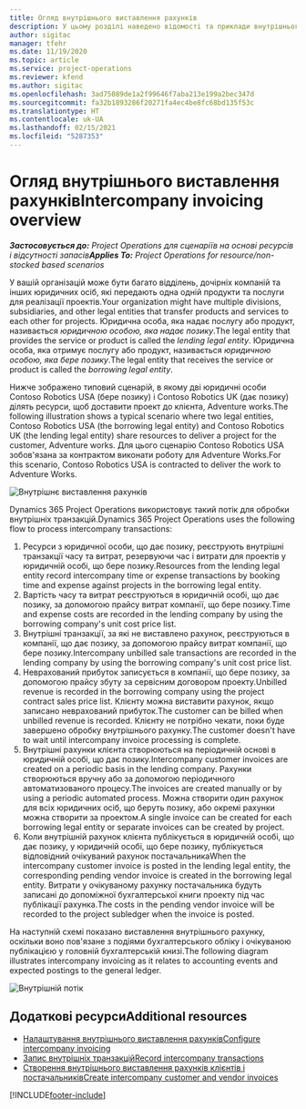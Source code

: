 ```yaml
---
title: Огляд внутрішнього виставлення рахунків
description: У цьому розділі наведено відомості та приклади внутрішнього виставлення рахунка-фактури для проектів.
author: sigitac
manager: tfehr
ms.date: 11/19/2020
ms.topic: article
ms.service: project-operations
ms.reviewer: kfend
ms.author: sigitac
ms.openlocfilehash: 3ad75089de1a2f99646f7aba213e199a2bec347d
ms.sourcegitcommit: fa32b1893286f20271fa4ec4be8fc68bd135f53c
ms.translationtype: HT
ms.contentlocale: uk-UA
ms.lasthandoff: 02/15/2021
ms.locfileid: "5287353"
---
```

# <a name="intercompany-invoicing-overview"></a><span data-ttu-id="5c9d1-103">Огляд внутрішнього виставлення рахунків</span><span class="sxs-lookup"><span data-stu-id="5c9d1-103">Intercompany invoicing overview</span></span>

<span data-ttu-id="5c9d1-104">_**Застосовується до:** Project Operations для сценаріїв на основі ресурсів і відсутності запасів_</span><span class="sxs-lookup"><span data-stu-id="5c9d1-104">_**Applies To:** Project Operations for resource/non-stocked based scenarios_</span></span>

<span data-ttu-id="5c9d1-105">У вашій організацій може бути багато відділень, дочірніх компаній та інших юридичних осіб, які передають одна одній продукти та послуги для реалізації проектів.</span><span class="sxs-lookup"><span data-stu-id="5c9d1-105">Your organization might have multiple divisions, subsidiaries, and other legal entities that transfer products and services to each other for projects.</span></span> <span data-ttu-id="5c9d1-106">Юридична особа, яка надає послугу або продукт, називається *юридичною особою, яка надає позику*.</span><span class="sxs-lookup"><span data-stu-id="5c9d1-106">The legal entity that provides the service or product is called the *lending legal entity*.</span></span> <span data-ttu-id="5c9d1-107">Юридична особа, яка отримує послугу або продукт, називається *юридичною особою, яка бере позику*.</span><span class="sxs-lookup"><span data-stu-id="5c9d1-107">The legal entity that receives the service or product is called the *borrowing legal entity*.</span></span>

<span data-ttu-id="5c9d1-108">Нижче зображено типовий сценарій, в якому дві юридичні особи Contoso Robotics USA (бере позику) і Contoso Robotics UK (дає позику) ділять ресурси, щоб доставити проект до клієнта, Adventure works.</span><span class="sxs-lookup"><span data-stu-id="5c9d1-108">The following illustration shows a typical scenario where two legal entities, Contoso Robotics USA (the borrowing legal entity) and Contoso Robotics UK (the lending legal entity) share resources to deliver a project for the customer, Adventure works.</span></span> <span data-ttu-id="5c9d1-109">Для цього сценарію Contoso Robotics USA зобов'язана за контрактом виконати роботу для Adventure Works.</span><span class="sxs-lookup"><span data-stu-id="5c9d1-109">For this scenario, Contoso Robotics USA is contracted to deliver the work to Adventure Works.</span></span>

![Внутрішнє виставлення рахунків](./media/IntercompanyScenario.png) 

<span data-ttu-id="5c9d1-111">Dynamics 365 Project Operations використовує такий потік для обробки внутрішніх транзакцій.</span><span class="sxs-lookup"><span data-stu-id="5c9d1-111">Dynamics 365 Project Operations uses the following flow to process intercompany transactions:</span></span>

1. <span data-ttu-id="5c9d1-112">Ресурси з юридичної особи, що дає позику, реєструють внутрішні транзакції часу та витрат, резервуючи час і витрати для проектів у юридичній особі, що бере позику.</span><span class="sxs-lookup"><span data-stu-id="5c9d1-112">Resources from the lending legal entity record intercompany time or expense transactions by booking time and expense against projects in the borrowing legal entity.</span></span>
2. <span data-ttu-id="5c9d1-113">Вартість часу та витрат реєструються в юридичній особі, що дає позику, за допомогою прайсу витрат компанії, що бере позику.</span><span class="sxs-lookup"><span data-stu-id="5c9d1-113">Time and expense costs are recorded in the lending company by using the borrowing company's unit cost price list.</span></span>
3. <span data-ttu-id="5c9d1-114">Внутрішні транзакції, за які не виставлено рахунок, реєструються в компанії, що дає позику, за допомогою прайсу витрат компанії, що бере позику.</span><span class="sxs-lookup"><span data-stu-id="5c9d1-114">Intercompany unbilled sale transactions are recorded in the lending company by using the borrowing company's unit cost price list.</span></span>
4. <span data-ttu-id="5c9d1-115">Неврахований прибуток записується в компанії, що бере позику, за допомогою прайсу збуту за сервісним договором проекту.</span><span class="sxs-lookup"><span data-stu-id="5c9d1-115">Unbilled revenue is recorded in the borrowing company using the project contract sales price list.</span></span> <span data-ttu-id="5c9d1-116">Клієнту можна виставити рахунок, якщо записано неврахований прибуток.</span><span class="sxs-lookup"><span data-stu-id="5c9d1-116">The customer can be billed when unbilled revenue is recorded.</span></span> <span data-ttu-id="5c9d1-117">Клієнту не потрібно чекати, поки буде завершено обробку внутрішнього рахунку.</span><span class="sxs-lookup"><span data-stu-id="5c9d1-117">The customer doesn't have to wait until intercompany invoice processing is complete.</span></span>
5. <span data-ttu-id="5c9d1-118">Внутрішні рахунки клієнта створюються на періодичній основі в юридичній особі, що дає позику.</span><span class="sxs-lookup"><span data-stu-id="5c9d1-118">Intercompany customer invoices are created on a periodic basis in the lending company.</span></span> <span data-ttu-id="5c9d1-119">Рахунки створюються вручну або за допомогою періодичного автоматизованого процесу.</span><span class="sxs-lookup"><span data-stu-id="5c9d1-119">The invoices are created manually or by using a periodic automated process.</span></span> <span data-ttu-id="5c9d1-120">Можна створити один рахунок для всіх юридичних осіб, що беруть позику, або окремі рахунки можна створити за проектом.</span><span class="sxs-lookup"><span data-stu-id="5c9d1-120">A single invoice can be created for each borrowing legal entity or separate invoices can be created by project.</span></span>
6. <span data-ttu-id="5c9d1-121">Коли внутрішній рахунок клієнта публікується в юридичній особі, що дає позику, у юридичній особі, що бере позику, публікується відповідний очікуваний рахунок постачальника</span><span class="sxs-lookup"><span data-stu-id="5c9d1-121">When the intercompany customer invoice is posted in the lending legal entity, the corresponding pending vendor invoice is created in the borrowing legal entity.</span></span> <span data-ttu-id="5c9d1-122">Витрати у очікуваному рахунку постачальника будуть записані до допоміжної бухгалтерської книги проекту під час публікації рахунка.</span><span class="sxs-lookup"><span data-stu-id="5c9d1-122">The costs in the pending vendor invoice will be recorded to the project subledger when the invoice is posted.</span></span>

<span data-ttu-id="5c9d1-123">На наступній схемі показано виставлення внутрішнього рахунку, оскільки воно пов'язане з подіями бухгалтерського обліку і очікуваною публікацією у головній бухгалтерській книзі.</span><span class="sxs-lookup"><span data-stu-id="5c9d1-123">The following diagram illustrates intercompany invoicing as it relates to accounting events and expected postings to the general ledger.</span></span>

![Внутрішній потік](./media/IntercompanyFlow.png)

## <a name="additional-resources"></a><span data-ttu-id="5c9d1-125">Додаткові ресурси</span><span class="sxs-lookup"><span data-stu-id="5c9d1-125">Additional resources</span></span>

- [<span data-ttu-id="5c9d1-126">Налаштування внутрішнього виставлення рахунків</span><span class="sxs-lookup"><span data-stu-id="5c9d1-126">Configure intercompany invoicing</span></span>](configure-intercompany-invoicing.md)
- [<span data-ttu-id="5c9d1-127">Запис внутрішніх транзакцій</span><span class="sxs-lookup"><span data-stu-id="5c9d1-127">Record intercompany transactions</span></span>](create-intercompany-transactions.md)
- [<span data-ttu-id="5c9d1-128">Створення внутрішнього виставлення рахунків клієнтів і постачальників</span><span class="sxs-lookup"><span data-stu-id="5c9d1-128">Create intercompany customer and vendor invoices</span></span>](create-intercompany-customer-vendor-invoices.md)


[!INCLUDE[footer-include](../includes/footer-banner.md)]